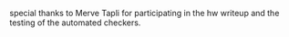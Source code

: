 special thanks to Merve Tapli for participating in the hw writeup and the testing of the automated checkers.
